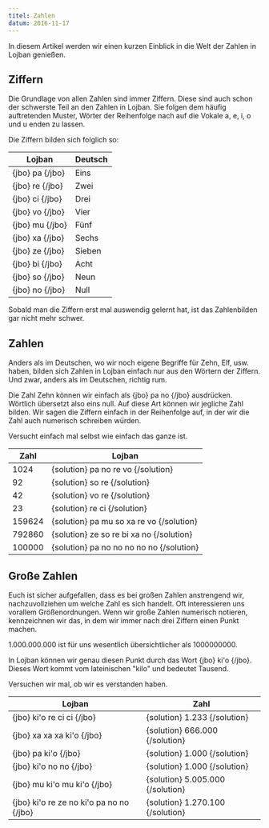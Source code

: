 ```yaml
---
titel: Zahlen
datum: 2016-11-17
---
```


In diesem Artikel werden wir einen kurzen Einblick in die Welt der Zahlen in Lojban genießen.

## Ziffern

Die Grundlage von allen Zahlen sind immer Ziffern.
Diese sind auch schon der schwerste Teil an den Zahlen in Lojban.
Sie folgen dem häufig auftretenden Muster, Wörter der Reihenfolge nach
auf die Vokale a, e, i, o und u enden zu lassen.

Die Ziffern bilden sich folglich so:

| Lojban          | Deutsch |
| --------------- | ------- |
| {jbo} pa {/jbo} | Eins    |
| {jbo} re {/jbo} | Zwei    |
| {jbo} ci {/jbo} | Drei    |
| {jbo} vo {/jbo} | Vier    |
| {jbo} mu {/jbo} | Fünf    |
| {jbo} xa {/jbo} | Sechs   |
| {jbo} ze {/jbo} | Sieben  |
| {jbo} bi {/jbo} | Acht    |
| {jbo} so {/jbo} | Neun    |
| {jbo} no {/jbo} | Null    |

Sobald man die Ziffern erst mal auswendig gelernt hat,
ist das Zahlenbilden gar nicht mehr schwer.

## Zahlen

Anders als im Deutschen, wo wir noch eigene Begriffe für Zehn, Elf, usw. haben,
bilden sich Zahlen in Lojban einfach nur aus den Wörtern der Ziffern.
Und zwar, anders als im Deutschen, richtig rum.

Die Zahl Zehn können wir einfach als {jbo} pa no {/jbo} ausdrücken. Wörtlich übersetzt
also eins null. Auf diese Art können wir jegliche Zahl bilden. Wir sagen die Ziffern
einfach in der Reihenfolge auf, in der wir die Zahl auch numerisch schreiben würden.

Versucht einfach mal selbst wie einfach das ganze ist.

| Zahl   | Lojban                                   |
| ------ | ---------------------------------------- |
| 1024   | {solution} pa no re vo {/solution}       |
| 92     | {solution} so re {/solution}             |
| 42     | {solution} vo re {/solution}             |
| 23     | {solution} re ci {/solution}             |
| 159624 | {solution} pa mu so xa re vo {/solution} |
| 792860 | {solution} ze so re bi xa no {/solution} |
| 100000 | {solution} pa no no no no no {/solution} |

## Große Zahlen

Euch ist sicher aufgefallen, dass es bei großen Zahlen anstrengend wir, nachzuvollziehen um welche Zahl es sich handelt.
Oft interessieren uns vorallem Größenordnungen. Wenn wir große Zahlen numerisch notieren, kennzeichnen wir das, in dem wir
immer nach drei Ziffern einen Punkt machen.

1.000.000.000 ist für uns wesentlich übersichtlicher als 1000000000.

In Lojban können wir genau diesen Punkt durch das Wort {jbo} ki'o {/jbo}.
Dieses Wort kommt vom lateinischen "kilo" und bedeutet Tausend.

Versuchen wir mal, ob wir es verstanden haben.

| Lojban                                   | Zahl                              |
| ---------------------------------------- | --------------------------------- |
| {jbo} ki'o re ci ci {/jbo}               | {solution} 1.233 {/solution}      |
| {jbo} xa xa xa ki'o {/jbo}               | {solution} 666.000 {/solution}    |
| {jbo} pa ki'o {/jbo}                     | {solution} 1.000 {/solution}      |
| {jbo} ki'o no no {/jbo}                  | {solution} 1.000 {/solution}      |
| {jbo} mu ki'o mu ki'o {/jbo}             | {solution} 5.005.000 {/solution}  |
| {jbo} ki'o re ze no ki'o pa no no {/jbo} | {solution} 1.270.100 {/solution}  |

